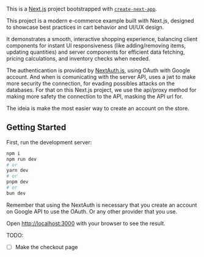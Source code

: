 This is a [Next.js](https://nextjs.org) project bootstrapped with [`create-next-app`](https://nextjs.org/docs/app/api-reference/cli/create-next-app).

This project is a modern e-commerce example built with Next.js,
designed to showcase best practices in cart behavior and UI/UX design.

It demonstrates a smooth, interactive shopping experience,
balancing client components for instant UI responsiveness (like adding/removing items,
updating quantities) and server components for efficient data fetching, pricing calculations,
and inventory checks when needed.

The authenticantion is provided by [NextAuth.js](https://next-auth.js.org/), using OAuth with Google account.
And when is comunicating with the server API, uses a jwt to make more security the connection, for evading
possibles attacks on the databases. For that on this Next.js project, we use the api/proxy method for
making more safety the connection to the API, masking the API url for.

The ideia is make the most easier way to create an account on the store.

## Getting Started

First, run the development server:

```bash
npm i
npm run dev
# or
yarn dev
# or
pnpm dev
# or
bun dev
```

Remember that using the NextAuth is necessary that you create an account on Google API to use the OAuth.
Or any other provider that you use.

Open [http://localhost:3000](http://localhost:3000) with your browser to see the result.

TODO:

- [ ] Make the checkout page
